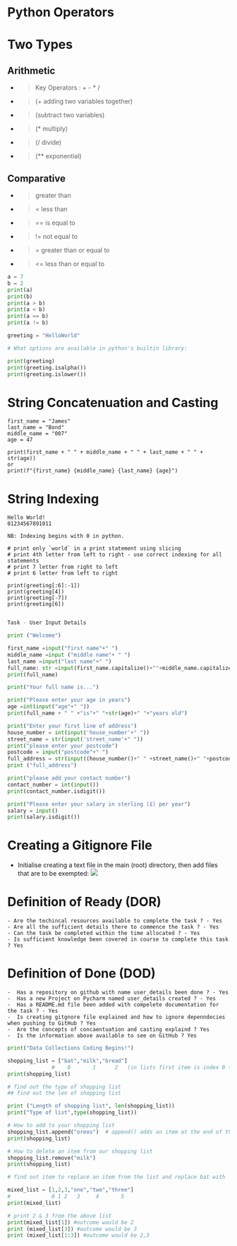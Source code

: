 # Python Operators

# Two Types

## Arithmetic

- >  Key Operators : + - * /  
- > (+ adding two variables together)
- > (subtract two variables)
- > (* multiply)
- > (/ divide)
- > (** exponential)

## Comparative

- >  greater than
- > < less than
- > == is equal to
- > != not equal to
- > = greater than or equal to
- > <= less than or equal to

``` python
a = 7
b = 2
print(a)
print(b)
print(a > b)
print(a < b)
print(a == b)
print(a != b)

greeting = "HelloWorld"

# What options are available in python's builtin library: 

print(greeting)
print(greeting.isalpha())
print(greeting.islower())
```

# String Concatenuation and Casting

```
first_name = "James"
last_name = "Bond"
middle_name = "007"
age = 47

print(first_name + " " + middle_name + " " + last_name + " " + str(age))
or
print(f"{first_name} {middle_name} {last_name} {age}")
```

# String Indexing
 
```
Hello World!
01234567891011

NB: Indexing begins with 0 in python.

# print only `world` in a print statement using slicing 
# print 4th letter from left to right - use correct indexing for all statements
# print 7 letter from right to left
# print 6 letter from left to right

print(greeting[:6]:-1])
print(greeting[4])
print(greeting[-7])
print(greeting[6])
```

``` python

Task - User Input Details

print ("Welcome")

first_name =input("first name"+" ")
middle_name =input ("middle name"+ " ")
last_name =input("last name"+" ")
full_name: str =input(first_name.capitalize()+""+middle_name.capitalize()+""+ last_name.capitalize())
print(full_name)

print("Your full name is...")

print("Please enter your age in years")
age =int(input("age"+" "))
print(full_name + " " +"is"+" "+str(age)+" "+"years old")

print("Enter your first line of address")
house_number = int(input('house_number'+" "))
street_name = str(input('street_name'+" "))
print("please enter your postcode")
postcode = input("postcode"+" ")
full_address = str(input((house_number()+" " +street_name()+" "+postcode))
print ("full_address")

print("please add your contact number")
contact_number = int(input())
print(contact_number.isdigit())

print("Please enter your salary in sterling (£) per year")
salary = input()
print(salary.isdigit())
```

# Creating a Gitignore File
  -  Initialise creating a text file in the main (root) directory, then add files that are to be exempted:
    ![](C:\Users\haide\PycharmProjects\user_details\gitignore.PNG)

# Definition of Ready (DOR)

    - Are the techincal resources available to complete the task ? - Yes
    - Are all the sufficient details there to commence the task ? - Yes
    - Can the task be completed within the time allocated ? - Yes
    - Is sufficient knowledge been covered in course to complete this task ? Yes 
    
# Definition of Done (DOD)

    -  Has a repository on github with name user_details been done ? - Yes
    -  Has a new Project on Pycharm named user_details created ? - Yes
    -  Has a README.md file been added with compelete documentation for the task ? - Yes
    -  Is creating gitgnore file explained and how to ignore depenndecies when pushing to GitHub ? Yes
    -  Are the concepts of concaentuation and casting explaind ? Yes 
    -  Is the information above available to see on GitHub ? Yes 

``` python
print("Data Collections Coding Begins!")

shopping_list = ["bat","milk","bread"]
              #    0       1      2   (in lists first item is index 0 then move forwards)
print(shopping_list)

# find out the type of shopping list
## find out the len of shopping list

print ("Length of shopping list", len(shopping_list))
print("Type of list",type(shopping_list))

# How to add to your shopping list
shopping_list.append("oreos")  # append() adds an item at the end of the list
print(shopping_list)

# How to delete an item from our shopping list
shopping_list.remove("milk")
print(shopping_list)

# find out item to replace an item from the list and replace bat with 'milk'

mixed_list = [1,2,3,"one","two","three"]
#             0 1 2   3     4       5
print(mixed_list)

# print 2 & 3 from the above list
print(mixed_list[1]) #outcome would be 2
print (mixed_list[3]) #outcome would be 3
print (mixed_list[1:3]) #outcome would be 2,3
```